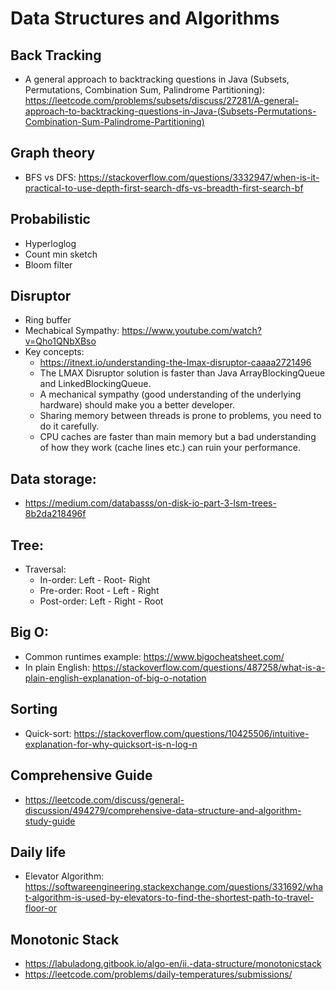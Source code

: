 # Data Structures and Algorithms

## Back Tracking
- A general approach to backtracking questions in Java (Subsets, Permutations, Combination Sum, Palindrome Partitioning): https://leetcode.com/problems/subsets/discuss/27281/A-general-approach-to-backtracking-questions-in-Java-(Subsets-Permutations-Combination-Sum-Palindrome-Partitioning)

## Graph theory
- BFS vs DFS: https://stackoverflow.com/questions/3332947/when-is-it-practical-to-use-depth-first-search-dfs-vs-breadth-first-search-bf 

## Probabilistic
- Hyperloglog
- Count min sketch
- Bloom filter
## Disruptor
- Ring buffer
- Mechabical Sympathy: https://www.youtube.com/watch?v=Qho1QNbXBso
- Key concepts:
    - https://itnext.io/understanding-the-lmax-disruptor-caaaa2721496
    - The LMAX Disruptor solution is faster than Java ArrayBlockingQueue and LinkedBlockingQueue.
    - A mechanical sympathy (good understanding of the underlying hardware) should make you a better developer.
    - Sharing memory between threads is prone to problems, you need to do it carefully.
    - CPU caches are faster than main memory but a bad understanding of how they work (cache lines etc.) can ruin your performance.
## Data storage:
- https://medium.com/databasss/on-disk-io-part-3-lsm-trees-8b2da218496f

## Tree:
- Traversal:
    - In-order: Left - Root- Right
    - Pre-order: Root - Left - Right
    - Post-order: Left - Right - Root

## Big O:
- Common runtimes example: https://www.bigocheatsheet.com/
- In plain English: https://stackoverflow.com/questions/487258/what-is-a-plain-english-explanation-of-big-o-notation

## Sorting 
- Quick-sort: https://stackoverflow.com/questions/10425506/intuitive-explanation-for-why-quicksort-is-n-log-n

## Comprehensive Guide
- https://leetcode.com/discuss/general-discussion/494279/comprehensive-data-structure-and-algorithm-study-guide

## Daily life
- Elevator Algorithm: https://softwareengineering.stackexchange.com/questions/331692/what-algorithm-is-used-by-elevators-to-find-the-shortest-path-to-travel-floor-or

## Monotonic Stack
- https://labuladong.gitbook.io/algo-en/ii.-data-structure/monotonicstack
- https://leetcode.com/problems/daily-temperatures/submissions/